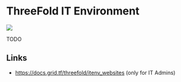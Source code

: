 # ThreeFold IT Environment

![](https://images.unsplash.com/photo-1523963288448-9a82c7c9049f?ixlib=rb-0.3.5&ixid=eyJhcHBfaWQiOjEyMDd9&s=87718e2044006ef5161299b4cfc50628&auto=format&fit=crop&w=2113&q=80)

TODO

## Links

- https://docs.grid.tf/threefold/itenv_websites  (only for IT Admins)



